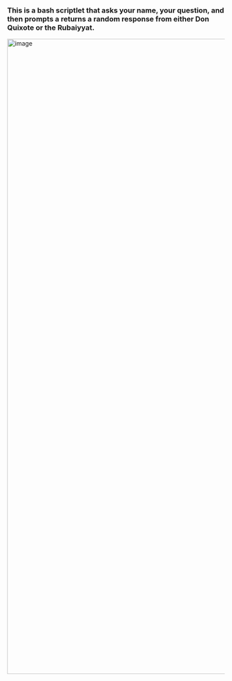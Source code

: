 <h3>This is a bash scriptlet that asks your name, your question, and then
prompts a returns a random response from either Don Quixote or the Rubaiyyat.</h3>

<img width="1470" alt="image" src="https://github.com/user-attachments/assets/730d3a90-db87-43bc-8d71-bf7d538fb293" />

